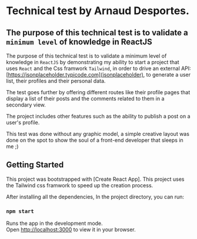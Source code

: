 # Technical test by Arnaud Desportes.

## The purpose of this technical test is to validate a ``minimum level`` of knowledge in ReactJS
The purpose of this technical test is to validate a minimum level of knowledge in `ReactJS` by demonstrating my ability to start a project that uses `React` and the Css framwork `Tailwind`, in order to drive an external API: [https://jsonplaceholder.typicode.com](jsonplaceholder),
to generate a user list,
their profiles
and their personal data.

The test goes further by offering different routes like their profile pages that display a list of their posts and the comments related to them in a secondary view.

The project includes other features such as the ability to publish a post on a user's profile.

This test was done without any graphic model, a simple creative layout was done on the spot to show the soul of a front-end developer that sleeps in me ;)
## Getting Started

This project was bootstrapped with [Create React App].
This project uses the Tailwind css framwork to speed up the creation process.

After installing all the dependencies, In the project directory, you can run:

### `npm start`

Runs the app in the development mode.\
Open [http://localhost:3000](http://localhost:3000) to view it in your browser.
